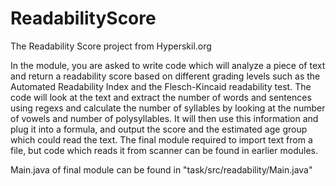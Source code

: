 # ReadabilityScore
The Readability Score project from Hyperskil.org

In the module, you are asked to write code which will analyze a piece of text and return a readability score based on different grading levels such as the Automated Readability Index and the Flesch-Kincaid readability test. The code will look at the text and extract the number of words and sentences using regexs and calculate the number of syllables by looking at the number of vowels and number of polysyllables. It will then use this information and plug it into a formula, and output the score and the estimated age group which could read the text. The final module required to import text from a file, but code which reads it from scanner can be found in earlier modules.

Main.java of final module can be found in "task/src/readability/Main.java"
